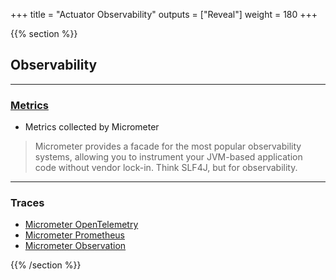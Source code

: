 +++
title = "Actuator Observability"
outputs = ["Reveal"]
weight = 180
+++

{{% section %}}

## Observability

---

### [Metrics](https://docs.spring.io/spring-boot/api/rest/actuator/metrics.html)
- Metrics collected by Micrometer
> Micrometer provides a facade for the most popular observability systems, allowing you to instrument your JVM-based application code without vendor lock-in. Think SLF4J, but for observability.

---

### Traces

- [Micrometer OpenTelemetry](https://docs.micrometer.io/micrometer/reference/implementations/otlp.html)
- [Micrometer Prometheus](https://docs.micrometer.io/micrometer/reference/implementations/prometheus.html)
- [Micrometer Observation](https://docs.micrometer.io/micrometer/reference/observation.html)

{{% /section %}}